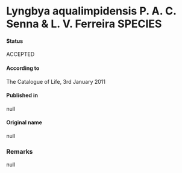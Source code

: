 # Lyngbya aqualimpidensis P. A. C. Senna & L. V. Ferreira SPECIES

#### Status
ACCEPTED

#### According to
The Catalogue of Life, 3rd January 2011

#### Published in
null

#### Original name
null

### Remarks
null